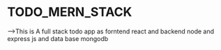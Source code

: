 # TODO_MERN_STACK

-->This is A full stack todo app as forntend react and backend node and express js and data base mongodb
